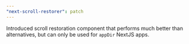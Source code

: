 ```yaml
---
"next-scroll-restorer": patch
---
```


Introduced scroll restoration component that performs much better than alternatives, but can only be used for `appDir` NextJS apps.
